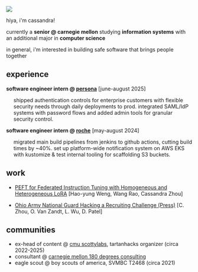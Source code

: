 
<img class="profile-picture" src="https://i.vsco.co/644b502b3721d774a35a7e1c?c=1&d=1&w=300">

hiya, i'm cassandra!

currently a __senior @ carnegie mellon__ studying __information systems__ with an additional major in __computer science__

in general, i'm interested in building safe software that brings people together 

## experience

__software engineer intern @ [persona](https://withpersona.com/)__  [june-august 2025]
<div style="margin-left: 20px;">shipped authentication controls for enterprise customers with flexible security needs through daily deployments to prod. integrated SAML/IdP systems with password flows and added admin tools for granular security control.</div>

__software engineer intern @ [roche](https://www.roche.com/)__  [may-august 2024]
<div style="margin-left: 20px;">migrated main build pipelines from jenkins to github actions, cutting build times by ~40%. set up platform-wide notification system on AWS EKS with kustomize & test internal tooling for scaffolding S3 buckets.</div>

## work

* [PEFT for Federated Instruction Tuning with Homogeneous and
Heterogeneous LoRA](https://drive.google.com/file/d/1pNgIsTVH_on767GCtjW9ii6SjqglNtzM/view?usp=sharing) [Hao-yung Weng, Wang Rao, Cassandra Zhou]

* [Ohio Army National Guard Hacking a Recruiting Challenge (Press)](https://www.nationalguard.mil/News/News-Features/Article/4196842/ohio-army-national-guard-hacking-a-recruiting-challenge/) [C. Zhou, O. Van Zandt, L. Wu, D. Patel]

## communities

* ex-head of content @ [cmu scottylabs](https://www.scottylabs.org/), tartanhacks organizer (circa 2022-2025)
* consultant @ [carnegie mellon 180 degrees consulting](https://www.cmu180dc.org/)
* eagle scout @ boy scouts of america, SVMBC T2468 (circa 2021)